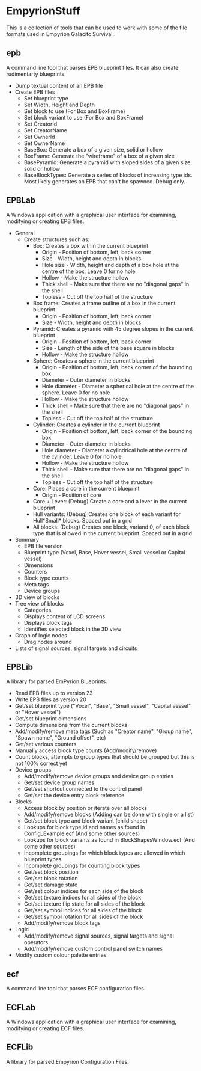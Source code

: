 # EmpyrionStuff

This is a collection of tools that can be used to work with some of the file formats used in Empyrion Galacitc Survival.

## epb
A command line tool that parses EPB blueprint files. It can also create rudimentarty blueprints.
* Dump textual content of an EPB file
* Create EPB files
    * Set blueprint type
    * Set Width, Height and Depth
    * Set block to use (For Box and BoxFrame)
    * Set block variant to use (For Box and BoxFrame)
    * Set CreatorId
    * Set CreatorName
    * Set OwnerId
    * Set OwnerName
    * BaseBox: Generate a box of a given size, solid or hollow
    * BoxFrame: Generate the "wireframe" of a box of a given size
    * BasePyramid: Generate a pyramid with sloped sides of a given size, solid or hollow 
    * BaseBlockTypes: Generate a series of blocks of increasing type ids. Most likely generates an EPB that can't be spawned. Debug only.

## EPBLab
A Windows application with a graphical user interface for examining, modifying or creating EPB files.
* General
    * Create structures such as:
        * Box: Creates a box within the current blueprint
            * Origin - Position of bottom, left, back corner
            * Size - Width, height and depth in blocks
            * Hole size - Width, height and depth of a box hole at the centre of the box. Leave 0 for no hole
            * Hollow - Make the structure hollow
            * Thick shell - Make sure that there are no "diagonal gaps" in the shell
            * Topless - Cut off the top half of the structure
        * Box frame: Creates a frame outline of a box in the current blueprint
            * Origin - Position of bottom, left, back corner
            * Size - Width, height and depth in blocks
        * Pyramid: Creates a pyramid with 45 degree slopes in the current blueprint
            * Origin - Position of bottom, left, back corner
            * Size - Length of the side of the base square in blocks
            * Hollow - Make the structure hollow
        * Sphere: Creates a sphere in the current blueprint
            * Origin - Position of bottom, left, back corner of the bounding box
            * Diameter - Outer diameter in blocks
            * Hole diameter - Diameter a spherical hole at the centre of the sphere. Leave 0 for no hole
            * Hollow - Make the structure hollow
            * Thick shell - Make sure that there are no "diagonal gaps" in the shell
            * Topless - Cut off the top half of the structure
        * Cylinder: Creates a cylinder in the current blueprint
            * Origin - Position of bottom, left, back corner of the bounding box
            * Diameter - Outer diameter in blocks
            * Hole diameter - Diameter a cylindrical hole at the centre of the cylinder. Leave 0 for no hole
            * Hollow - Make the structure hollow
            * Thick shell - Make sure that there are no "diagonal gaps" in the shell
            * Topless - Cut off the top half of the structure
        * Core: Places a core in the current blueprint
            * Origin - Position of core
        * Core + Lever: (Debug) Create a core and a lever in the current blueprint
        * Hull variants: (Debug) Creates one block of each variant for Hull&ast;Small&ast; blocks. Spaced out in a grid
        * All blocks: (Debug) Creates one block, variand 0, of each block type that is allowed in the current blueprint. Spaced out in a grid
* Summary
    * EPB file version
    * Blueprint type (Voxel, Base, Hover vessel, Small vessel or Capital vessel)
    * Dimensions
    * Counters
    * Block type counts
    * Meta tags
    * Device groups
* 3D view of blocks
* Tree view of blocks
    * Categories
    * Displays content of LCD screens
    * Displays block tags
    * Identifies selected block in the 3D view
* Graph of logic nodes
    * Drag nodes around
* Lists of signal sources, signal targets and circuits

## EPBLib
A library for parsed EmPyrion Blueprints.
* Read EPB files up to version 23
* Write EPB files as version 20
* Get/set blueprint type ("Voxel", "Base", "Small vessel", "Capital vessel" or "Hover vessel")
* Get/set blueprint dimensions
* Compute dimensions from the current blocks
* Add/modify/remove meta tags (Such as "Creator name", "Group name", "Spawn name", "Ground offset", etc)
* Get/set various counters
* Manually access block type counts (Add/modify/remove)
* Count blocks, attempts to group types that should be grouped but this is not 100% correct yet
* Device groups
    * Add/modify/remove device groups and device group entries
    * Get/set device group names
    * Get/set shortcut connected to the control panel
    * Get/set the device entry block reference
* Blocks
    * Access block by position or iterate over all blocks
    * Add/modify/remove blocks (Adding can be done with single or a list)
    * Get/set block type and block variant (child shape)
    * Lookups for block type id and names as found in Config_Example.ecf (And some other sources)
    * Lookups for block variants as found in BlockShapesWindow.ecf (And some other sources)
    * Incomplete groupings for which block types are allowed in which blueprint types
    * Incomplete groupings for counting block types
    * Get/set block position
    * Get/set block rotation
    * Get/set damage state
    * Get/set colour indices for each side of the block
    * Get/set texture indices for all sides of the block
    * Get/set texture flip state for all sides of the block
    * Get/set symbol indices for all sides of the block
    * Get/set symbol rotation for all sides of the block
    * Add/modify/remove block tags
* Logic
    * Add/modify/remove signal sources, signal targets and signal operators
    * Add/modify/remove custom control panel switch names
* Modify custom colour palette entries

## ecf
A command line tool that parses ECF configuration files.

## ECFLab
A Windows application with a graphical user interface for examining, modifying or creating ECF files.

## ECFLib
A library for parsed Empyrion Configuration Files.
